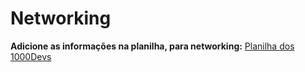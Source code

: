 # Networking

**Adicione as informações na planilha, para networking:**
[Planilha dos 1000Devs](https://docs.google.com/spreadsheets/d/1__VrkODhCFTCusyAscyBHnt3HZMTNoE2wkBn7Hk2g_U/edit?usp=sharing)

 

